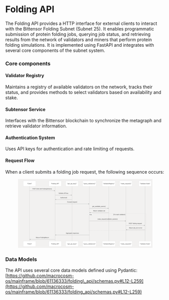 # Folding API

The Folding API provides a HTTP interface for external clients to interact with the Bittensor Folding Subnet (Subnet 25). It enables programmatic submission of protein folding jobs, querying job status, and retrieving results from the network of validators and miners that perform protein folding simulations. It is implemented using FastAPI and integrates with several core components of the subnet system.

### Core components&#x20;

#### Validator Registry <a href="#validatorregistry" id="validatorregistry"></a>

Maintains a registry of available validators on the network, tracks their status, and provides methods to select validators based on availability and stake.

#### Subtensor Service <a href="#subtensorservice" id="subtensorservice"></a>

Interfaces with the Bittensor blockchain to synchronize the metagraph and retrieve validator information.

#### Authentication System <a href="#authentication-system" id="authentication-system"></a>

Uses API keys for authentication and rate limiting of requests.

#### Request Flow

When a client submits a folding job request, the following sequence occurs:

<figure><img src="../../../../.gitbook/assets/Screenshot 2025-05-02 at 07.44.31.png" alt=""><figcaption></figcaption></figure>

### Data Models <a href="#data-models" id="data-models"></a>

The API uses several core data models defined using Pydantic: [https://github.com/macrocosm-os/mainframe/blob/61136333/folding\_api/schemas.py#L12-L259](https://github.com/macrocosm-os/mainframe/blob/61136333/folding_api/schemas.py#L12-L259)







